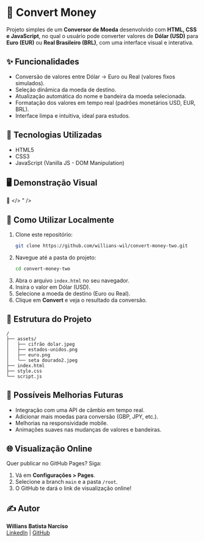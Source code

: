 # 💱 Convert Money 

Projeto simples de um **Conversor de Moeda** desenvolvido com **HTML, CSS e JavaScript**, no qual o usuário pode converter valores de **Dólar (USD)** para **Euro (EUR)** ou **Real Brasileiro (BRL)**, com uma interface visual e interativa.

## ✨ Funcionalidades
- Conversão de valores entre Dólar → Euro ou Real (valores fixos simulados).
- Seleção dinâmica da moeda de destino.
- Atualização automática do nome e bandeira da moeda selecionada.
- Formatação dos valores em tempo real (padrões monetários USD, EUR, BRL).
- Interface limpa e intuitiva, ideal para estudos.

## 🚀 Tecnologias Utilizadas
- HTML5
- CSS3
- JavaScript (Vanilla JS - DOM Manipulation)

## 🖥️ Demonstração Visual
📸 </>
" />

## 📝 Como Utilizar Localmente
1. Clone este repositório:
   ```bash
   git clone https://github.com/willians-wil/convert-money-two.git
   ```
2. Navegue até a pasta do projeto:
   ```bash
   cd convert-money-two
   ```
3. Abra o arquivo `index.html` no seu navegador.
4. Insira o valor em Dólar (USD).
5. Selecione a moeda de destino (Euro ou Real).
6. Clique em **Convert** e veja o resultado da conversão.

## 📂 Estrutura do Projeto
```
/
├── assets/
│   ├── cifrão dolar.jpeg
│   ├── estados-unidos.png
│   ├── euro.png
│   └── seta dourado2.jpeg
├── index.html
├── style.css
└── script.js
```

## 🔮 Possíveis Melhorias Futuras
- Integração com uma API de câmbio em tempo real.
- Adicionar mais moedas para conversão (GBP, JPY, etc.).
- Melhorias na responsividade mobile.
- Animações suaves nas mudanças de valores e bandeiras.

## 🌐 Visualização Online
Quer publicar no GitHub Pages? Siga:
1. Vá em **Configurações > Pages**.
2. Selecione a branch `main` e a pasta `/root`.
3. O GitHub te dará o link de visualização online!

## ✍️ Autor
**Willians Batista Narciso**  
[LinkedIn](https://www.linkedin.com/feed/) | [GitHub](https://github.com/willians-wil)
